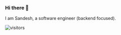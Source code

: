 ### Hi there 👋

I am Sandesh, a software engineer (backend focused).  


![visitors](https://visitor-badge.glitch.me/badge?page_id=kladiskov.visitor_badge&left_color=darkgreen&right_color=blue)

